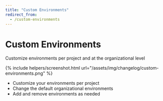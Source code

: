 ```yaml
---
title: "Custom Environments"
redirect_from:
  - /custom-environments
---
```


<div class="container">
  <div class="row text-center mb-3">
    <div class="col">
      <h1 class="display-1 fw-extrabold mt-5 lh-1">Custom Environments</h1>
      <div class="row">
        <div class="col-lg-8 offset-lg-2">
          <p class="h2 fw-light mt-1">Customize environments per project and at the organizational level</p>
        </div>
      </div>
    </div>
  </div>
</div>

<div class="row mb-5">
  <div class="col-lg-8 offset-lg-2">
    {% include helpers/screenshot.html url="/assets/img/changelog/custom-environments.png" %}
    <ul>
      <li>Customize your environments per project</li>
      <li>Change the default organizational environments</li>
      <li>Add and remove environments as needed</li>
    </ul>
  </div>
</div>
